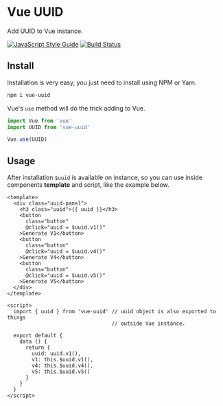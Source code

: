 # Vue UUID

Add UUID to Vue instance.

[![JavaScript Style Guide][2]][3] [![Build Status][0]][1]

[0]: https://travis-ci.org/VitorLuizC/vue-uuid.svg?branch=master
[1]: https://travis-ci.org/VitorLuizC/vue-uuid
[2]: https://img.shields.io/badge/code_style-standard-brightgreen.svg
[3]: https://standardjs.com

## Install

Installation is very easy, you just need to install using NPM or Yarn.

```sh
npm i vue-uuid
```

Vue's `use` method will do the trick adding to Vue.

```js
import Vue from 'vue'
import UUID from 'vue-uuid'

Vue.use(UUID)
```

## Usage

After installation `$uuid` is available on instance, so you can use inside
components **template** and script, like the example below.

```vue
<template>
  <div class="uuid-panel">
    <h3 class="uuid">{{ uuid }}</h3>
    <button
      class="button"
      @click="uuid = $uuid.v1()"
    >Generate V1</button>
    <button
      class="button"
      @click="uuid = $uuid.v4()"
    >Generate V4</button>
    <button
      class="button"
      @click="uuid = $uuid.v5()"
    >Generate V5</button>
  </div>
</template>

<script>
  import { uuid } from 'vue-uuid' // uuid object is also exported to things
                                  // outside Vue instance.

  export default {
    data () {
      return {
        uuid: uuid.v1(),
        v1: this.$uuid.v1(),
        v4: this.$uuid.v4(),
        v5: this.$uuid.v5()
      }
    }
  }
</script>
```
